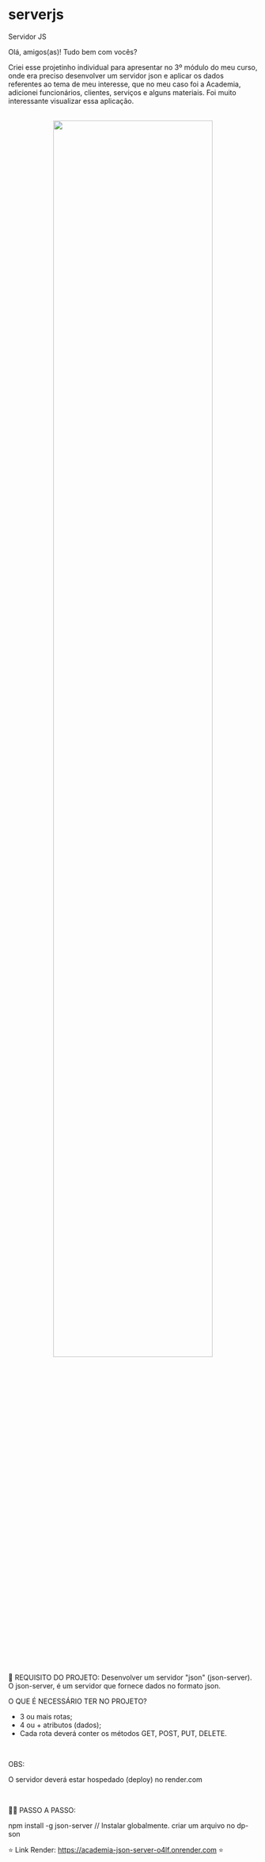 # serverjs
Servidor JS

Olá, amigos(as)! Tudo bem com vocês? <br>

Criei esse projetinho individual para apresentar no 3º módulo do meu curso, onde era preciso desenvolver
um servidor json e aplicar os dados referentes ao tema de meu interesse, que no meu caso foi a Academia,
adicionei funcionários, clientes, serviços e alguns materiais.
Foi muito interessante visualizar essa aplicação. 
<br>
<br>

<div align= "center">
<img width="80%" src="https://user-images.githubusercontent.com/113690388/218233087-76c140a6-42e0-419f-8455-46bdb56d7116.png" />
</div>

🧠 REQUISITO DO PROJETO:
Desenvolver um servidor "json" (json-server). O json-server, é um servidor que fornece dados no formato json.
<br>

O QUE É NECESSÁRIO TER NO PROJETO?
- 3 ou mais rotas;
- 4 ou + atributos (dados);
- Cada rota deverá conter os métodos GET, POST, PUT, DELETE.

<br>

OBS:<br> 

O servidor deverá estar hospedado (deploy) no render.com

<br>

👩‍💻 PASSO A PASSO: <br>

npm install -g json-server // Instalar globalmente. criar um arquivo no dp-son


⭐️ Link Render:  https://academia-json-server-o4lf.onrender.com ⭐️
